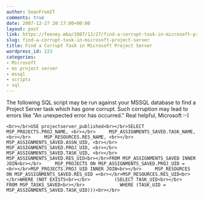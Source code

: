 ```yaml
---
author: SeanFromIT
comments: true
date: 2007-12-27 20:17:00+00:00
layout: post
link: https://feeney.mba/2007/12/27/find-a-corrupt-task-in-microsoft-project-server/
slug: find-a-corrupt-task-in-microsoft-project-server
title: Find a Corrupt Task in Microsoft Project Server
wordpress_id: 223
categories:
- Microsoft
- ms project server
- mssql
- scripts
- sql
---
```


The following SQL script may be run against your MSSQL database to find a Project Server task which has gone corrupt. Such corruption may lead to errors like "An unexpected error has occurred." Real helpful, Microsoft :-)  
  

    
    <br></br>USE projectserver_published<br></br>SELECT MSP_PROJECTS.PROJ_NAME, <br></br>     MSP_ASSIGNMENTS_SAVED.TASK_NAME, <br></br>     MSP_RESOURCES.RES_NAME, <br></br>     MSP_ASSIGNMENTS_SAVED.ASSN_UID, <br></br>     MSP_ASSIGNMENTS_SAVED.PROJ_UID, <br></br>     MSP_ASSIGNMENTS_SAVED.TASK_UID, <br></br>     MSP_ASSIGNMENTS_SAVED.RES_UID<br></br>FROM MSP_ASSIGNMENTS_SAVED INNER JOIN<br></br>     MSP_PROJECTS ON MSP_ASSIGNMENTS_SAVED.PROJ_UID = <br></br>MSP_PROJECTS.PROJ_UID INNER JOIN<br></br>     MSP_RESOURCES ON MSP_ASSIGNMENTS_SAVED.RES_UID =<br></br>MSP_RESOURCES.RES_UID<br></br>WHERE (NOT EXISTS<br></br>         (SELECT TASK_UID<br></br>             FROM MSP_TASKS_SAVED<br></br>             WHERE (TASK_UID = MSP_ASSIGNMENTS_SAVED.TASK_UID)))<br></br>
